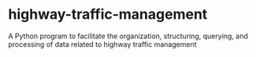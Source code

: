 # highway-traffic-management
A Python program to facilitate the organization, structuring, querying, and processing of data related to highway traffic management

